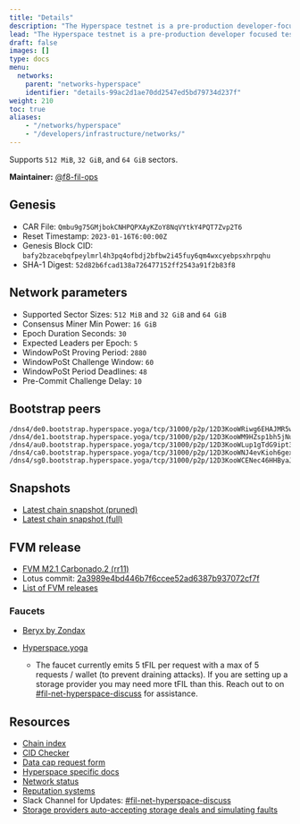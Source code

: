 ```yaml
---
title: "Details"
description: "The Hyperspace testnet is a pre-production developer-focused test network for the Filecoin network."
lead: "The Hyperspace testnet is a pre-production developer focused testnet. This network is designed for developers to build and test their toolings, applications, smart contracts, and actors on a public network. Developers should consider the Hyperspace testnet stable as it will only be reset under catastrophic circumstances."
draft: false
images: []
type: docs
menu:
  networks:
    parent: "networks-hyperspace"
    identifier: "details-99ac2d1ae70dd2547ed5bd79734d237f"
weight: 210
toc: true
aliases:
    - "/networks/hyperspace"
    - "/developers/infrastructure/networks/"
---
```


Supports `512 MiB`, `32 GiB`, and `64 GiB` sectors.

**Maintainer:** [@f8-fil-ops](https://github.com/f8-fil-ops)

## Genesis

- CAR File: `Qmbu9g75GMjbokCNHPQPXAyKZoY8NqVYtkY4PQT7Zvp2T6`
- Reset Timestamp: `2023-01-16T6:00:00Z`
- Genesis Block CID: `bafy2bzacebqfpeylmrl4h3pq4ofbdj2bfbw2i45fuy6qm4wxcyebpsxhrpqhu`
- SHA-1 Digest: `52d82b6fcad138a726477152ff2543a91f2b83f8`

## Network parameters

- Supported Sector Sizes: `512 MiB` and `32 GiB` and `64 GiB`
- Consensus Miner Min Power: `16 GiB`
- Epoch Duration Seconds: `30`
- Expected Leaders per Epoch: `5`
- WindowPoSt Proving Period: `2880`
- WindowPoSt Challenge Window: `60`
- WindowPoSt Period Deadlines: `48`
- Pre-Commit Challenge Delay: `10`

## Bootstrap peers

```plaintext
/dns4/de0.bootstrap.hyperspace.yoga/tcp/31000/p2p/12D3KooWRiwg6EHAJMR5w3DZTgpS5W4ncWPSVP2Mr1o4ey1RYSQo
/dns4/de1.bootstrap.hyperspace.yoga/tcp/31000/p2p/12D3KooWM9HZsp1bh5jNu2m9FBSbkKSeSWUPPuDBQiiMfPDBAK3U
/dns4/au0.bootstrap.hyperspace.yoga/tcp/31000/p2p/12D3KooWLup1gTdG9ipt3bSUyPCmM4CT86p9nNe12oqrCX8Zo8Na
/dns4/ca0.bootstrap.hyperspace.yoga/tcp/31000/p2p/12D3KooWNJ4evKioh6gexD4fyvyeFecNtp2oTEPTyp3jtSQ3pWaP
/dns4/sg0.bootstrap.hyperspace.yoga/tcp/31000/p2p/12D3KooWCENec46HHByaJKzbjSqz9TqVdSxSAdi9FKNwdMvfw3vp
```

## Snapshots

- [Latest chain snapshot (pruned)](https://snapshots.hyperspace.yoga/hyperspace-latest-pruned.car)
- [Latest chain snapshot (full)](https://snapshots.hyperspace.yoga/hyperspace-latest-full.car)

## FVM release

- [FVM M2.1 Carbonado.2 (rr11)](https://github.com/filecoin-project/ref-fvm/issues/1371)
- Lotus commit: [2a3989e4bd446b7f6ccee52ad6387b937072cf7f](https://github.com/filecoin-project/lotus/commit/2a3989e4bd446b7f6ccee52ad6387b937072cf7f)
- [List of FVM releases](https://github.com/filecoin-project/ref-fvm/issues/692)

### Faucets

- [Beryx by Zondax](https://beryx.zondax.ch/faucet)
- [Hyperspace.yoga](https://hyperspace.yoga/#faucet)

  - The faucet currently emits 5 tFIL per request with a max of 5 requests / wallet (to prevent draining attacks). If you are setting up a storage provider you may need more tFIL than this. Reach out to on [#fil-net-hyperspace-discuss](https://filecoinproject.slack.com/archives/C04JEJB82RY) for assistance.

## Resources

- [Chain index](https://beryx.zondax.ch/)
- [CID Checker](https://hyperspace.filecoin.tools/)
- [Data cap request form](https://hyperspace.yoga/#notary)
- [Hyperspace specific docs](https://kb.factor8.io/en/docs/filecoin/testnets/hyperspace)
- [Network status](https://status.filecoin.io/)
- [Reputation systems](https://hyperspace.filrep.io)
- Slack Channel for Updates: [#fil-net-hyperspace-discuss](https://filecoinproject.slack.com/archives/C04JEJB82RY)
- [Storage providers auto-accepting storage deals and simulating faults](https://kb.factor8.io/en/docs/filecoin/testnets/hyperspace/support-miners)
